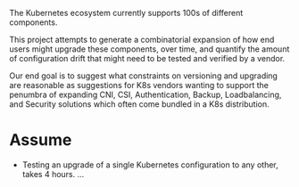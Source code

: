 The Kubernetes ecosystem currently supports 100s of different components.

This project attempts to generate a combinatorial expansion of how end users
might upgrade these components, over time, and quantify the amount of configuration
drift that might need to be tested and verified by a vendor.

Our end goal is to suggest what constraints on versioning and upgrading are
reasonable as suggestions for K8s vendors wanting to support the penumbra of
expanding CNI, CSI, Authentication, Backup, Loadbalancing, and Security solutions
which often come bundled in a K8s distribution.

# Assume
- Testing an upgrade of a single Kubernetes configuration to any other, takes 4 hours.
... 
